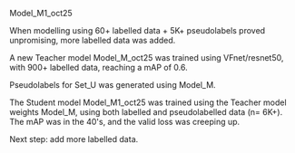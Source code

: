 Model_M1_oct25

When modelling using 60+ labelled data + 5K+ pseudolabels proved unpromising, more labelled data was added.

A new Teacher model Model_M_oct25 was trained using VFnet/resnet50, with 900+ labelled data, reaching a mAP of 0.6.

Pseudolabels for Set_U was generated using Model_M.

The Student model Model_M1_oct25 was trained using the Teacher model weights Model_M, using both labelled and pseudolabelled data (n= 6K+).  The mAP was in the 40's, and the valid loss was creeping up.

Next step:  add more labelled data.
